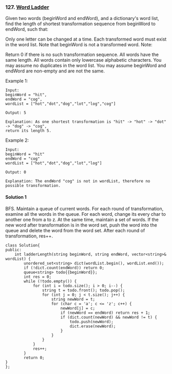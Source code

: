 ### 127\. [Word Ladder](https://leetcode.com/problems/word-ladder/)

Given two words (beginWord and endWord), and a dictionary's word list, find the length of shortest transformation sequence from beginWord to endWord, such that:

Only one letter can be changed at a time.
Each transformed word must exist in the word list. Note that beginWord is not a transformed word.
Note:

Return 0 if there is no such transformation sequence.
All words have the same length.
All words contain only lowercase alphabetic characters.
You may assume no duplicates in the word list.
You may assume beginWord and endWord are non-empty and are not the same.


Example 1:
```
Input:
beginWord = "hit",
endWord = "cog",
wordList = ["hot","dot","dog","lot","log","cog"]

Output: 5

Explanation: As one shortest transformation is "hit" -> "hot" -> "dot" -> "dog" -> "cog",
return its length 5.
```

Example 2:
```
Input:
beginWord = "hit"
endWord = "cog"
wordList = ["hot","dot","dog","lot","log"]

Output: 0

Explanation: The endWord "cog" is not in wordList, therefore no possible transformation.
```

#### Solution 1

BFS.
Maintain a queue of current words. For each round of transformation, examine all the words
in the queue. For each word, change its every char to another one from a to z. At the same time,
maintain a set of words. If the new word after transformation is in the word set, push the word 
into the queue and delete the word from the word set. After each round of transformation, res++.

```
class Solution{
public:
	int ladderLength(string beginWord, string endWord, vector<string>& wordList) {
		unordered_set<string> dict(wordList.begin(), wordList.end());
		if (!dict.count(endWord)) return 0;
		queue<string> todo{{beginWord}};
		int res = 0;
		while (!todo.empty()) {
			for (int i = todo.size(); i > 0; i--) {
				string t = todo.front(); todo.pop();
				for (int j = 0; j < t.size(); j++) {
					string newWord = t;
					for (char c = 'a'; c <= 'z'; c++) {
						newWord[j] = c;
						if (newWord == endWord) return res + 1;
						if (dict.count(newWord) && newWord != t) {
							todo.push(newWord);
							dict.erase(newWord);
						}
					}
				}
			}
			res++;
		}
		return 0;
}
};
```
